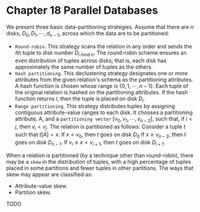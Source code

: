 # Chapter 18 Parallel Databases



We present three basic data-partitioning strategies. Assume that there are $n$ disks, $D_0, D_1, \cdots, d_{n-1}$, across which the data are to be partitioned:

- `Round-robin`. This strategy scans the relation in any order and sends the $i$th tuple to disk number $D_{i\ mod\ n}$. The round-robin scheme ensures an even distribution of tuples across disks; that is, each disk has approximately the same number of tuples as the others.
- `Hash partitioning`. This declustering strategy designates one or more attributes from the given relation's schema as the partitioning attributes. A hash function is chosen whose range is $\{0, 1, \cdots, n - 1\}$. Each tuple of the original relation is hashed on the partitioning attributes. If the hash function returns $i$, then the tuple is placed on disk $D_i$.
- `Range partitioning`. This strategy distributes tuples by assigning contiguous attribute-value ranges to each disk. It chooses a partitioning attribute, A, and a `partitioning vector` $[v_0, v_1, \cdots, v_{n-2}]$, such that, if $i < j$, then $v_i < v_j$. The relation is partitioned as follows: Consider a tuple $t$ such that $t[A] = x$. If $x < v_0$, then $t$ goes on disk $D_0$ If $x \geq v_{n-2}$, then $t$ goes on disk $D_{n-1}$. If $v_i \leq x < v_{i+1}$, then $t$ goes on disk $D_{i + 1}$.

When a relation is partitioned (by a technique other than round-robin), there may be a `skew` in the distribution of tuples, with a high percentage of tuples placed in some partitions and fewer tuples in other partitions. The ways that skew may appear are classified as:

- Attribute-value skew.
- Partition skew.

TODO
